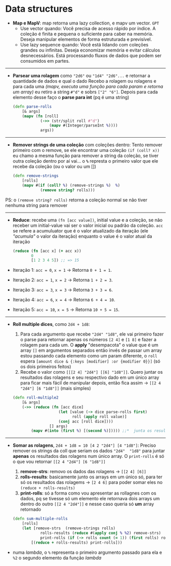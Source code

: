 # Data structures

- **Map e MapV**: map retorna uma lazy collection, e mapv um vector. `GPT`
  - Use vector quando:
    Você precisa de acesso rápido por índice.
    A coleção é finita e pequena o suficiente para caber na memória.
    Deseja manipular elementos de forma estruturada e previsível.
  - Use lazy sequence quando:
    Você está lidando com coleções grandes ou infinitas.
    Deseja economizar memória e evitar cálculos desnecessários.
    Está processando fluxos de dados que podem ser consumidos em partes.

-----

- **Parsear uma rolagem** como `"2d6"` ou `"1d4" "2d6"...` e retornar a quantidade de dados e qual o dado
    Recebo a rolagem ou rolagens e para cada uma *(mapv, executa uma função para cada param e retorna um array)* eu retiro a string `#"d"` e sobrs `["2" "6"]`. Depois para cada elemento desse faço o **parse para int** (pq é uma string)

    ```clojure
    (defn parse-rolls
        [& args]
        (mapv (fn [roll]
                (->> (str/split roll #"d")
                    (mapv #(Integer/parseInt %))))
                args))

-----

- **Remover strings de uma coleção** com coleções dentro:
    Tento remover primeiro com o remove, se ele encontrar uma coleção `(if (coll? x))` eu chamo a mesma função para remover a string da coleção, se tiver outra coleção dentro por aí vai... o **`%`** represta o primeiro valor que ele recebe da coleção (ou o valor ou um [])

    ```clojure
    (defn remove-strings
        [rolls]
        (mapv #(if (coll? %) (remove-strings %)  %)
                (remove string? rolls)))

PS: o `(remove string? rolls)` retorna a coleção normal se não tiver nenhuma string para remover

-----

- **Reduce**: recebe uma `(fn [acc value])`, initial value e a coleção, se não receber um initial-value vai ser o valor inicial ou padrão da coleção. `acc` se refere a acumuluator que é o valor atualizado da iteração (ele *"acumula"* o valor da iteração) enquanto o value é o valor atual da iteração

    ```clojure
    (reduce (fn [acc x] (+ acc x)) 
            0 
            [1 2 3 4 5]) ;; => 15

- Iteração 1: `acc = 0`, `x = 1` → Retorna `0 + 1 = 1`.

- Iteração 2: `acc = 1`, `x = 2` → Retorna `1 + 2 = 3`.
- Iteração 3: `acc = 3`, `x = 3` → Retorna `3 + 3 = 6`.
- Iteração 4: `acc = 6`, `x = 4` → Retorna `6 + 4 = 10`.
- Iteração 5: `acc = 10`, `x = 5` → Retorna `10 + 5 = 15`.

-----

- **Roll multiple dices**, como `2d4 + 1d8`:

    1. Para cada argumento que recebe `"2d4" "1d8"`, ele vai primeiro fazer o parse para retornar apenas os números `[2 4]` e `[1 8]` e fazer a rolagem para cada um. O **apply** "desempacota" o value que é um array `[]` em argumentos separados então invés de passar um array estou passando cada elemento como um param diferente, o `roll` espera `[amount dice & {:keys [modifier] :or {modifier 0}}]` (só os dois primeiros feitos)
    2. Recebe o valor como `[[[2 4] "2d4"] [[6] "1d8"]]`. Quero juntar os resultados das rolagens e seu respectivo dado em um único array para ficar mais fácil de manipular depois, então fica assim -> `[[2 4 "2d4"] [6 "1d8"]]` (mais simples)

    ```clojure
    (defn roll-multiple2
        [& args]
        (->> (reduce (fn [acc dice]
                        (let [value (-> dice parse-rolls first)
                              roll (apply roll value)]
                        (conj acc [roll dice])))
                    [] args)
            (mapv #(into (first %) [(second %)])))) ;;*  junta os resultados de cada dado em um único array -> [[2 4 3 "3d4"] [5 "1d6"]]

-----

- **Somar as rolagens**, `2d4 + 1d8 = 10 [4 2 "2d4"] [4 "1d8"]`: Preciso remover os strings da coll que seriam os dados `"2d4"  "1d8"` para juntar **apenas** os resultados das rolagens num único array. O `print-rolls` é só o que vou retornar  `[[2 4 "2d4"] [6 "1d8"]]`

    1. **remove-strs**: removo os dados das rolagens ->  `[[2 4] [6]]`
    2. **rolls-results**: basicamente junto os arrays em um único só, para ter só os resultados das rolagems -> `[2 4 6]` para poder somar eles no `(reduce + rolls-results)`
    3. **print-rolls**: só a forma como vou apresentar as rollagnes com os dados, pq se tivesse só um elemento ele retornava dois arrays um dentro do outro `[[2 4 "2d4"]]` e nesse caso queria só **um** array retornado

    ```clojure
    (defn sum-multiple-rolls
        [rolls]
        (let [remove-strs  (remove-strings rolls)
                rolls-results (reduce #(apply conj % %2) remove-strs)
                print-rolls (if (-> rolls count (= 1)) (first rolls) rolls)] 
            [(reduce + rolls-results) print-rolls]))

- numa *lambda*, o `%` representa o primeiro argumento passado para ela e `%2` o segundo elemento da função *lambda*
